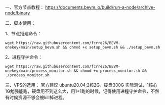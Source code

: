 一、官方节点教程：
    https://documents.bevm.io/build/run-a-node/archive-node/binary

二、脚本使用：

1、节点搭建命令：

    wget https://raw.githubusercontent.com/fcrre26/BEVM-onekey/main/setup_bevm.sh && chmod +x setup_bevm.sh && ./setup_bevm.sh


2、进程守护命令：

    wget https://raw.githubusercontent.com/fcrre26/BEVM-onekey/main/process_monitor.sh && chmod +x process_monitor.sh && ./process_monitor.sh


三、VPS的选用：
    官方建议  ubuntu20.04;2核2G，硬盘300G
    实际测试，1核心1G勉强能跑，硬盘用不到这么大，用1+1跑的时候，记得使用进程守护命令，不然有时候资源不够会被kill掉进程。
